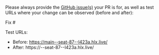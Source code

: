 Please always provide the [GitHub issue(s)](../issues) your PR is for, as well as test URLs where your change can be observed (before and after):

Fix #<gh-issue-id>

Test URLs:
- Before: https://main--seat-87--l423a.hlx.live/
- After: https://<branch>--seat-87--l423a.hlx.live/
